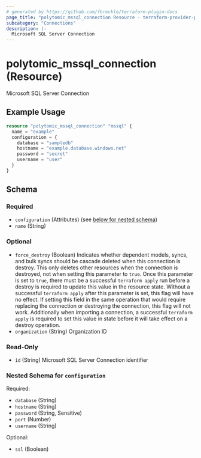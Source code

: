 ```yaml
---
# generated by https://github.com/fbreckle/terraform-plugin-docs
page_title: "polytomic_mssql_connection Resource - terraform-provider-polytomic"
subcategory: "Connections"
description: |-
  Microsoft SQL Server Connection
---
```


# polytomic_mssql_connection (Resource)

Microsoft SQL Server Connection

## Example Usage

```terraform
resource "polytomic_mssql_connection" "mssql" {
  name = "example"
  configuration = {
    database = "sampledb"
    hostname = "example.database.windows.net"
    password = "secret"
    username = "user"
  }
}
```

<!-- schema generated by tfplugindocs -->
## Schema

### Required

- `configuration` (Attributes) (see [below for nested schema](#nestedatt--configuration))
- `name` (String)

### Optional

- `force_destroy` (Boolean) Indicates whether dependent models, syncs, and bulk syncs should be cascade deleted when this connection is destroy. This only deletes other resources when the connection is destroyed, not when setting this parameter to `true`. Once this parameter is set to `true`, there must be a successful `terraform apply` run before a destroy is required to update this value in the resource state. Without a successful `terraform apply` after this parameter is set, this flag will have no effect. If setting this field in the same operation that would require replacing the connection or destroying the connection, this flag will not work. Additionally when importing a connection, a successful `terraform apply` is required to set this value in state before it will take effect on a destroy operation.
- `organization` (String) Organization ID

### Read-Only

- `id` (String) Microsoft SQL Server Connection identifier

<a id="nestedatt--configuration"></a>
### Nested Schema for `configuration`

Required:

- `database` (String)
- `hostname` (String)
- `password` (String, Sensitive)
- `port` (Number)
- `username` (String)

Optional:

- `ssl` (Boolean)



